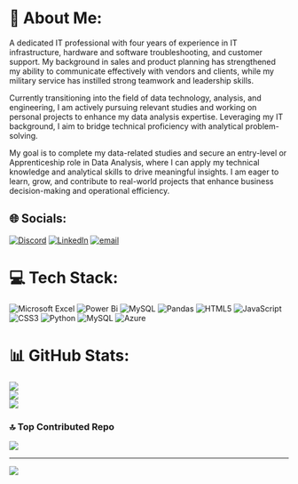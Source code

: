 # 💫 About Me:
A dedicated IT professional with four years of experience in IT infrastructure, hardware and software troubleshooting, and customer support. My background in sales and product planning has strengthened my ability to communicate effectively with vendors and clients, while my military service has instilled strong teamwork and leadership skills.

Currently transitioning into the field of data technology, analysis, and engineering, I am actively pursuing relevant studies and working on personal projects to enhance my data analysis expertise. Leveraging my IT background, I aim to bridge technical proficiency with analytical problem-solving.

My goal is to complete my data-related studies and secure an entry-level or Apprenticeship role in Data Analysis, where I can apply my technical knowledge and analytical skills to drive meaningful insights. I am eager to learn, grow, and contribute to real-world projects that enhance business decision-making and operational efficiency.

## 🌐 Socials:
[![Discord](https://img.shields.io/badge/Discord-%237289DA.svg?logo=discord&logoColor=white)](https://discord.gg/KS6611) [![LinkedIn](https://img.shields.io/badge/LinkedIn-%230077B5.svg?logo=linkedin&logoColor=white)](https://linkedin.com/in/https://www.linkedin.com/notifications/?filter=all) [![email](https://img.shields.io/badge/Email-D14836?logo=gmail&logoColor=white)](mailto:timeless0119@gmail.com) 

# 💻 Tech Stack:
![Microsoft Excel](https://img.shields.io/badge/Microsoft_Excel-217346?style=for-the-badge&logo=microsoft-excel&logoColor=white) ![Power Bi](https://img.shields.io/badge/power_bi-F2C811?style=for-the-badge&logo=powerbi&logoColor=black) ![MySQL](https://img.shields.io/badge/mysql-4479A1.svg?style=for-the-badge&logo=mysql&logoColor=white) ![Pandas](https://img.shields.io/badge/pandas-%23150458.svg?style=for-the-badge&logo=pandas&logoColor=white) ![HTML5](https://img.shields.io/badge/html5-%23E34F26.svg?style=for-the-badge&logo=html5&logoColor=white) ![JavaScript](https://img.shields.io/badge/javascript-%23323330.svg?style=for-the-badge&logo=javascript&logoColor=%23F7DF1E) ![CSS3](https://img.shields.io/badge/css3-%231572B6.svg?style=for-the-badge&logo=css3&logoColor=white) ![Python](https://img.shields.io/badge/python-3670A0?style=for-the-badge&logo=python&logoColor=ffdd54) ![MySQL](https://img.shields.io/badge/mysql-4479A1.svg?style=for-the-badge&logo=mysql&logoColor=white) ![Azure](https://img.shields.io/badge/azure-%230072C6.svg?style=for-the-badge&logo=microsoftazure&logoColor=white)
# 📊 GitHub Stats:
![](https://github-readme-stats.vercel.app/api?username=KoreanBeaver&theme=dark&hide_border=false&include_all_commits=false&count_private=false)<br/>
![](https://nirzak-streak-stats.vercel.app/?user=KoreanBeaver&theme=dark&hide_border=false)<br/>
![](https://github-readme-stats.vercel.app/api/top-langs/?username=KoreanBeaver&theme=dark&hide_border=false&include_all_commits=false&count_private=false&layout=compact)

### 🔝 Top Contributed Repo
![](https://github-contributor-stats.vercel.app/api?username=KoreanBeaver&limit=5&theme=dark&combine_all_yearly_contributions=true)

---
[![](https://visitcount.itsvg.in/api?id=KoreanBeaver&icon=0&color=0)](https://visitcount.itsvg.in)

<!-- Proudly created with GPRM ( https://gprm.itsvg.in ) -->
